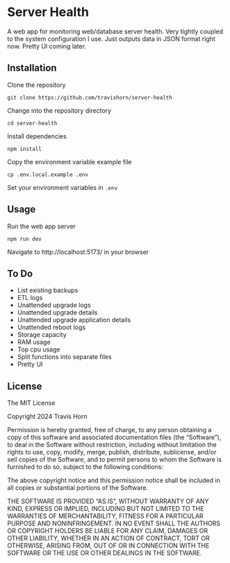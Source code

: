 # Server Health

A web app for monitoring web/database server health. Very tightly coupled to the
system configuration I use. Just outputs data in JSON format right now. Pretty
UI coming later.

## Installation

Clone the repository

```
git clone https://github.com/travishorn/server-health
```

Change into the repository directory

```
cd server-health
```

Install dependencies

```
npm install
```

Copy the environment variable example file

```
cp .env.local.example .env
```

Set your environment variables in `.env`

## Usage

Run the web app server

```
npm run dev
```

Navigate to http://localhost:5173/ in your browser

## To Do

- List existing backups
- ETL logs
- Unattended upgrade logs
- Unattended upgrade details
- Unattended upgrade application details
- Unattended reboot logs
- Storage capacity
- RAM usage
- Top cpu usage
- Split functions into separate files
- Pretty UI

## License

The MIT License

Copyright 2024 Travis Horn

Permission is hereby granted, free of charge, to any person obtaining a copy of
this software and associated documentation files (the “Software”), to deal in
the Software without restriction, including without limitation the rights to
use, copy, modify, merge, publish, distribute, sublicense, and/or sell copies of
the Software, and to permit persons to whom the Software is furnished to do so,
subject to the following conditions:

The above copyright notice and this permission notice shall be included in all
copies or substantial portions of the Software.

THE SOFTWARE IS PROVIDED “AS IS”, WITHOUT WARRANTY OF ANY KIND, EXPRESS OR
IMPLIED, INCLUDING BUT NOT LIMITED TO THE WARRANTIES OF MERCHANTABILITY, FITNESS
FOR A PARTICULAR PURPOSE AND NONINFRINGEMENT. IN NO EVENT SHALL THE AUTHORS OR
COPYRIGHT HOLDERS BE LIABLE FOR ANY CLAIM, DAMAGES OR OTHER LIABILITY, WHETHER
IN AN ACTION OF CONTRACT, TORT OR OTHERWISE, ARISING FROM, OUT OF OR IN
CONNECTION WITH THE SOFTWARE OR THE USE OR OTHER DEALINGS IN THE SOFTWARE.
